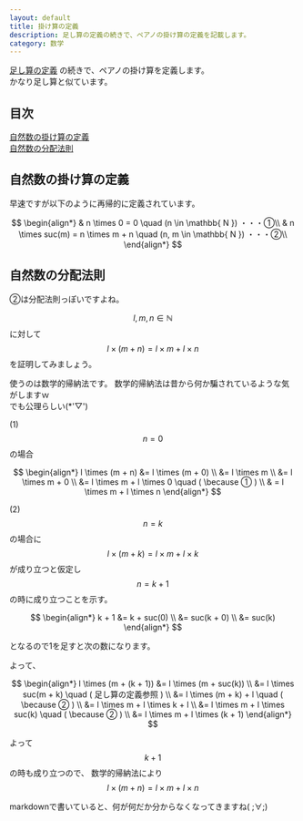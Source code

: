 ```yaml
---
layout: default
title: 掛け算の定義
description: 足し算の定義の続きで、ペアノの掛け算の定義を記載します。
category: 数学
---
```


<script async src="https://cdn.jsdelivr.net/npm/mathjax@3/es5/tex-chtml.js" id="MathJax-script"></script>

[足し算の定義](/math/set/addDefinition.html)
の続きで、ペアノの掛け算を定義します。  
かなり足し算と似ています。

## 目次

[自然数の掛け算の定義](#anchor1)  
[自然数の分配法則](#anchor2)  

<a id="anchor1"></a>

## 自然数の掛け算の定義
早速ですが以下のように再帰的に定義されています。

$$
\begin{align*}
& n \times 0 = 0 \quad (n \in \mathbb{ N }) ・・・①\\
& n \times suc(m) = n \times m + n \quad (n, m \in \mathbb{ N }) ・・・②\\
\end{align*}
$$

<a id="anchor2"></a>

## 自然数の分配法則

②は分配法則っぽいですよね。

$$ l,m,n \in \mathbb{ N } $$ に対して  
$$ l \times (m + n) =  l \times m + l \times n $$を証明してみましょう。

使うのは数学的帰納法です。
数学的帰納法は昔から何か騙されているような気がしますｗ  
でも公理らしい(*'▽')

(1)$$ n = 0 $$ の場合

$$
\begin{align*}
l \times (m + n) &= l \times (m + 0) \\
&= l \times m \\
&= l \times m + 0 \\
&= l \times m + l \times 0 \quad ( \because ① ) \\
& = l \times m + l \times n
\end{align*}
$$

(2) $$ n = k $$ の場合に$$ l \times (m + k) =  l \times m + l \times k $$ が成り立つと仮定し  
$$ n = k + 1 $$ の時に成り立つことを示す。  

$$
\begin{align*}
k + 1 &= k + suc(0) \\
&= suc(k + 0) \\
&= suc(k)
\end{align*}
$$

となるので1を足すと次の数になります。

よって、

$$
\begin{align*}
l \times (m + (k + 1)) &= l \times (m + suc(k)) \\
&= l \times suc(m + k) \quad ( 足し算の定義参照 ) \\
&= l \times (m + k) + l \quad ( \because ② ) \\
&= l \times m + l \times k + l \\
&= l \times m + l \times suc(k) \quad ( \because ② ) \\
&= l \times m + l \times (k + 1)
\end{align*}
$$

よって $$ k + 1$$ の時も成り立つので、
数学的帰納法により
$$ l \times (m + n) =  l \times m + l \times n $$

markdownで書いていると、何が何だか分からなくなってきますね( ;∀;)